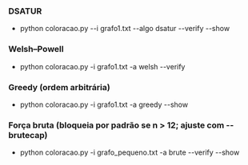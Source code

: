 ### DSATUR
- python coloracao.py --i grafo1.txt --algo dsatur --verify --show

### Welsh–Powell
- python coloracao.py -i grafo1.txt -a welsh --verify

### Greedy (ordem arbitrária)
- python coloracao.py -i grafo1.txt -a greedy --show

### Força bruta (bloqueia por padrão se n > 12; ajuste com --brutecap)
- python coloracao.py -i grafo_pequeno.txt -a brute --verify --show
